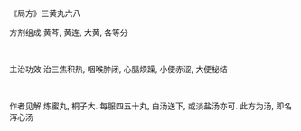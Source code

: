 《局方》三黄丸六八

方剂组成 黄芩, 黄连, 大黄, 各等分

 

主治功效 治三焦积热, 咽喉肿闭, 心膈烦躁, 小便赤涩, 大便柲结

 

作者见解 炼蜜丸, 桐子大. 每服四五十丸, 白汤送下, 或淡盐汤亦可. 此方为汤, 即名泻心汤

